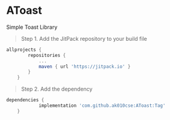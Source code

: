 # AToast
Simple Toast Library

> Step 1. Add the JitPack repository to your build file
```gradle
allprojects {
		repositories {
			...
			maven { url 'https://jitpack.io' }
		}
	}
```
> Step 2. Add the dependency
```gradle
dependencies {
	        implementation 'com.github.ak010cse:AToast:Tag'
	}
```

